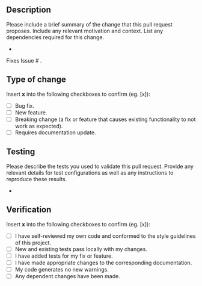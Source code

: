 ## Description

Please include a brief summary of the change that this pull request proposes. Include any relevant motivation and context. List any dependencies required for this change.

-

Fixes Issue # .

## Type of change

Insert **x** into the following checkboxes to confirm (eg. [x]):
- [ ] Bug fix.
- [ ] New feature.
- [ ] Breaking change (a fix or feature that causes existing functionality to not work as expected).
- [ ] Requires documentation update.

## Testing

Please describe the tests you used to validate this pull request. Provide any relevant details for test configurations as well as any instructions to reproduce these results.

-

## Verification

Insert **x** into the following checkboxes to confirm (eg. [x]):
- [ ] I have self-reviewed my own code and conformed to the style guidelines of this project.
- [ ] New and existing tests pass locally with my changes.
- [ ] I have added tests for my fix or feature.
- [ ] I have made appropriate changes to the corresponding documentation.
- [ ] My code generates no new warnings.
- [ ] Any dependent changes have been made.
